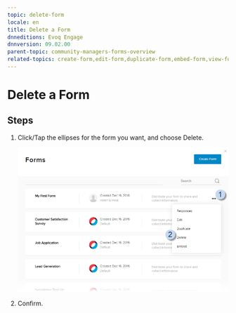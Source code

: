 ```yaml
---
topic: delete-form
locale: en
title: Delete a Form
dnneditions: Evoq Engage
dnnversion: 09.02.00
parent-topic: community-managers-forms-overview
related-topics: create-form,edit-form,duplicate-form,embed-form,view-form-responses,content-fields-versus-form-fields
---
```


# Delete a Form

## Steps

1.  Click/Tap the ellipses for the form you want, and choose Delete.
    
      
    
    ![Click/Tap the ellipses for the form > Delete](/images/scr-Forms-List-ellipsesmenu-Delete.png)
    
      
    
2.  Confirm.